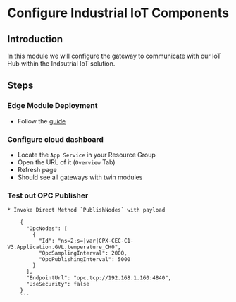 # Configure Industrial IoT Components

## Introduction

In this module we will configure the gateway to communicate with our IoT Hub within the Indsutrial IoT solution.

## Steps

### Edge Module Deployment

* Follow the [guide](https://github.com/Azure/Industrial-IoT/blob/master/docs/deploy/howto-deploy-modules-portal.md)

### Configure cloud dashboard

* Locate the `App Service` in your Resource Group
* Open the URL of it (`Overview` Tab)
* Refresh page
* Should see all gateways with twin modules

### Test out OPC Publisher

    * Invoke Direct Method `PublishNodes` with payload
```jtson
    {
      "OpcNodes": [
        {
          "Id": "ns=2;s=|var|CPX-CEC-C1-V3.Application.GVL.temperature_CH0",
          "OpcSamplingInterval": 2000,
          "OpcPublishingInterval": 5000
        }
      ],
      "EndpointUrl": "opc.tcp://192.168.1.160:4840",
      "UseSecurity": false
    }
    ```
